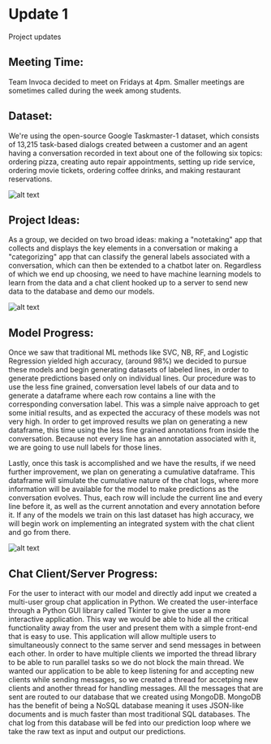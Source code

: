 # Update 1
Project updates

## Meeting Time:
Team Invoca decided to meet on Fridays at 4pm. Smaller meetings are sometimes called during the week among students.

## Dataset:
We're using the open-source Google Taskmaster-1 dataset, which consists of 13,215 task-based dialogs created between a customer and an agent having a conversation recorded in text about one of the following six topics: ordering pizza, creating auto repair appointments, setting up ride service, ordering movie tickets, ordering coffee drinks, and making restaurant reservations.

![alt text](Dataset.png)

## Project Ideas:
As a group, we decided on two broad ideas: making a "notetaking" app that collects and displays the key elements in a conversation or making a "categorizing" app that can classify the general labels associated with a conversation, which can then be extended to a chatbot later on. Regardless of which we end up choosing, we need to have machine learning models to learn from the data and a chat client hooked up to a server to send new data to the database and demo our models.

![alt text](ProjectConcept.png)

## Model Progress:
Once we saw that traditional ML methods like SVC, NB, RF, and Logistic Regression yielded high accuracy, (around 98%) we decided to pursue these models and begin generating datasets of labeled lines, in order to generate predictions based only on individual lines. Our procedure was to use the less fine grained, conversation level labels of our data and to generate a dataframe where each row contains a line with the corresponding conversation label. This was a simple naive approach to get some initial results, and as expected the accuracy of these models was not very high. In order to get improved results we plan on generating a new dataframe, this time using the less fine grained annotations from inside the conversation. Because not every line has an annotation associated with it, we are going to use null labels for those lines.

Lastly, once this task is accomplished and we have the results, if we need further improvement, we plan on generating a cumulative dataframe. This dataframe will simulate the cumulative nature of the chat logs, where more information will be available for the model to make predictions as the conversation evolves. Thus, each row will include the current line and every line before it, as well as the current annotation and every annotation before it. If any of the models we train on this last dataset has high accuracy, we will begin work on implementing an integrated system with the chat client and go from there.

![alt text](ModelResults.png)

## Chat Client/Server Progress:
For the user to interact with our model and directly add input we created a multi-user group chat application in Python. We created the user-interface through a Python GUI library called Tkinter to give the user a more interactive application. This way we would be able to hide all the critical functionality away from the user and present them with a simple front-end that is easy to use. This application will allow multiple users to simultaneously connect to the same server and send messages in between each other. In order to have multiple clients we imported the thread library to be able to run parallel tasks so we do not block the main thread. We wanted our application to be able to keep listening for and accepting new clients while sending messages, so we created a thread for accetping new clients and another thread for handling messages. All the messages that are sent are routed to our database that we created using MongoDB. MongoDB has the benefit of being a NoSQL database meaning it uses JSON-like documents and is much faster than most traditional SQL databases. The chat log from this database will be fed into our prediction loop where we take the raw text as input and output our predictions.
